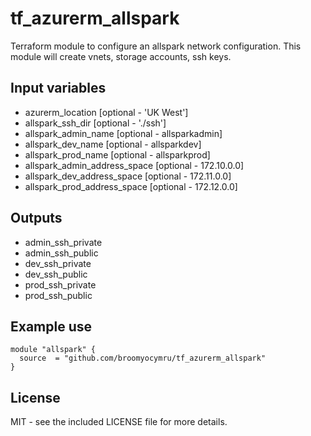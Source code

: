 tf_azurerm_allspark
=================

Terraform module to configure an allspark network configuration.
This module will create vnets, storage accounts, ssh keys.

## Input variables
  * azurerm_location [optional - 'UK West']
  * allspark_ssh_dir [optional - './ssh']
  * allspark_admin_name [optional - allsparkadmin]
  * allspark_dev_name [optional - allsparkdev]
  * allspark_prod_name [optional - allsparkprod]
  * allspark_admin_address_space [optional - 172.10.0.0]
  * allspark_dev_address_space [optional - 172.11.0.0]
  * allspark_prod_address_space [optional - 172.12.0.0]


## Outputs
  * admin_ssh_private
  * admin_ssh_public
  * dev_ssh_private
  * dev_ssh_public
  * prod_ssh_private
  * prod_ssh_public


## Example use

    module "allspark" {
      source  = "github.com/broomyocymru/tf_azurerm_allspark"
    }


## License

MIT - see the included LICENSE file for more details.
